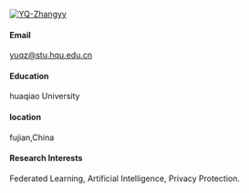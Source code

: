 

[![YQ-Zhangyy](https://img.shields.io/badge/YQ--Zhangyy-GitHub-blue?logo=github)](https://github.com/YQ-Zhangyy)

#### Email
yuqz@stu.hqu.edu.cn

#### Education
huaqiao University

#### location
fujian,China

#### Research Interests
Federated Learning, Artificial Intelligence, Privacy Protection.

